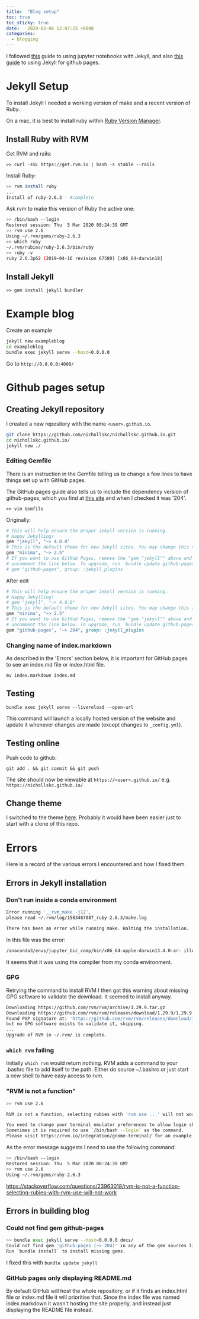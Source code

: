 ```yaml
---
title:  "Blog setup"
toc: true
toc_sticky: true
date:   2020-03-06 12:07:25 +0000
categories:
  - blogging
---
```


I followed [this](https://www.linode.com/docs/applications/project-management/jupyter-notebook-on-jekyll/) guide to using jupyter notebooks with Jekyll, and also [this guide](https://help.github.com/en/github/working-with-github-pages/creating-a-github-pages-site-with-jekyll) to using Jekyll for github pages.

# Jekyll Setup

To install Jekyll I needed a working version of make and a recent version of Ruby.

On a mac, it is best to install ruby within [Ruby Version Manager](https://rvm.io/).

## Install Ruby with RVM

Get RVM and rails:

```>> curl -sSL https://get.rvm.io | bash -s stable --rails```

Install Ruby:

```bash
>> rvm install ruby
...
Install of ruby-2.6.3 - #complete
```

Ask rvm to make this version of Ruby the active one:

```bash
>> /bin/bash --login
Restored session: Thu  5 Mar 2020 08:24:39 GMT
>> rvm use 2.6
Using ~/.rvm/gems/ruby-2.6.3
>> which ruby
~/.rvm/rubies/ruby-2.6.3/bin/ruby
>> ruby -v
ruby 2.6.3p62 (2019-04-16 revision 67580) [x86_64-darwin18]
```

## Install Jekyll

`>> gem install jekyll bundler`

# Example blog

Create an example

```bash
jekyll new exampleblog
cd exampleblog
bundle exec jekyll serve --host=0.0.0.0
```

Go to `http://0.0.0.0:4000/`

# Github pages setup

## Creating Jekyll repository

I created a new repository with the name `<user>.github.io`.

```bash
git clone https://github.com/nichollskc/nichollskc.github.io.git
cd nichollskc.github.io/
jekyll new ./
```

### Editing Gemfile

There is an instruction in the Gemfile telling us to change a few lines to have things set up with GitHub pages.

The GitHub pages guide also tells us to include the dependency version of github-pages, which you find at [this site](https://pages.github.com/versions/) and when I checked it was '204'.

```>> vim Gemfile```

Originally:

```ruby
# This will help ensure the proper Jekyll version is running.
# Happy Jekylling!
gem "jekyll", "~> 4.0.0"
# This is the default theme for new Jekyll sites. You may change this to anything you like.
gem "minima", "~> 2.5"
# If you want to use GitHub Pages, remove the "gem "jekyll"" above and
# uncomment the line below. To upgrade, run `bundle update github-pages`.
# gem "github-pages", group: :jekyll_plugins
```

After edit

```ruby
# This will help ensure the proper Jekyll version is running.
# Happy Jekylling!
# gem "jekyll", "~> 4.0.0"
# This is the default theme for new Jekyll sites. You may change this to anything you like.
gem "minima", "~> 2.5"
# If you want to use GitHub Pages, remove the "gem "jekyll"" above and
# uncomment the line below. To upgrade, run `bundle update github-pages`.
gem "github-pages", "~> 204", group: :jekyll_plugins
```

### Changing name of index.markdown

As described in the 'Errors' section below, it is important for GitHub pages to see an index.md file or index.html file.

`mv index.markdown index.md`

## Testing

`bundle exec jekyll serve --livereload --open-url`

This command will launch a locally hosted version of the website and update it whenever changes are made (except changes to `_config.yml`).

## Testing online

Push code to github:

`git add . && git commit && git push`

The site should now be viewable at `https://<user>.github.io/` e.g. `https://nichollskc.github.io/`

## Change theme

I switched to the theme [here](https://github.com/mmistakes/mm-github-pages-starter). Probably it would have been easier just to start with a clone of this repo.

# Errors

Here is a record of the various errors I encountered and how I fixed them.

## Errors in Jekyll installation

### Don't run inside a conda environment

```bash
Error running '__rvm_make -j12',
please read ~/.rvm/log/1583487087_ruby-2.6.3/make.log

There has been an error while running make. Halting the installation.
```

In this file was the error:

```bash
/anaconda3/envs/jupyter_bic_comp/bin/x86_64-apple-darwin13.4.0-ar: illegal option -- n
```

It seems that it was using the compiler from my conda environment.

### GPG

Retrying the command to install RVM I then got this warning about missing GPG software to validate the download. It seemed to install anyway.

```bash
Downloading https://github.com/rvm/rvm/archive/1.29.9.tar.gz
Downloading https://github.com/rvm/rvm/releases/download/1.29.9/1.29.9.tar.gz.asc
Found PGP signature at: 'https://github.com/rvm/rvm/releases/download/1.29.9/1.29.9.tar.gz.asc',
but no GPG software exists to validate it, skipping.
...
Upgrade of RVM in ~/.rvm/ is complete.
```

### `which rvm` failing

Initially `which rvm` would return nothing. RVM adds a command to your .bashrc file to add itself to the path. Either do source ~/.bashrc or just start a new shell to have easy access to rvm.

### "RVM is not a function"

```bash
>> rvm use 2.6

RVM is not a function, selecting rubies with 'rvm use ...' will not work.

You need to change your terminal emulator preferences to allow login shell.
Sometimes it is required to use `/bin/bash --login` as the command.
Please visit https://rvm.io/integration/gnome-terminal/ for an example.
```

As the error message suggests I need to use the following command:

```bash
>> /bin/bash --login
Restored session: Thu  5 Mar 2020 08:24:39 GMT
>> rvm use 2.6
Using ~/.rvm/gems/ruby-2.6.3
```

https://stackoverflow.com/questions/23963018/rvm-is-not-a-function-selecting-rubies-with-rvm-use-will-not-work

## Errors in building blog

### Could not find gem github-pages

```bash
>> bundle exec jekyll serve --host=0.0.0.0 docs/
Could not find gem 'github-pages (~> 204)' in any of the gem sources listed in your Gemfile.
Run `bundle install` to install missing gems.
```

I fixed this with `bundle update jekyll`

### GitHub pages only displaying README.md

By default GitHub will host the whole repository, or if it finds an index.html file or index.md file it will prioritise that. Since the index file was named index.markdown it wasn't hosting the site properly, and instead just displaying the README file instead.

